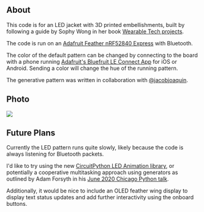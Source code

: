 ## About

This code is for an LED jacket with 3D printed embellishments, built by following a guide by Sophy Wong in her book [Wearable Tech projects](https://www.raspberrypi.org/blog/create-wearable-tech-projects-with-sophy-wong/).

The code is run on an [Adafruit Feather nRF52840 Express](https://www.adafruit.com/product/4062) with Bluetooth.

The color of the default pattern can be changed by connecting to the board with a phone running [Adafruit's Bluefruit LE Connect App](https://learn.adafruit.com/bluefruit-le-connect) for iOS or Android. Sending a color will change the hue of the running pattern. 

The generative pattern was written in collaboration with [@jacobjoaquin](https://github.com/jacobjoaquin). 

## Photo

![](https://user-images.githubusercontent.com/2030983/84581729-4a843000-ad99-11ea-8282-ba67f90bb705.jpg)

## Future Plans

Currently the LED pattern runs quite slowly, likely because the code is always listening for Bluetooth packets. 

I'd like to try using the new [CircuitPython LED Animation library](https://github.com/adafruit/Adafruit_CircuitPython_LED_Animation), or potentially a cooperative multitasking approach using generators as outlined by Adam Forsyth in his [June 2020 Chicago Python talk](https://www.youtube.com/watch?v=g6dGfJ8oCqg).

Additionally, it would be nice to include an OLED feather wing display to display text status updates and add further interactivity using the onboard buttons.